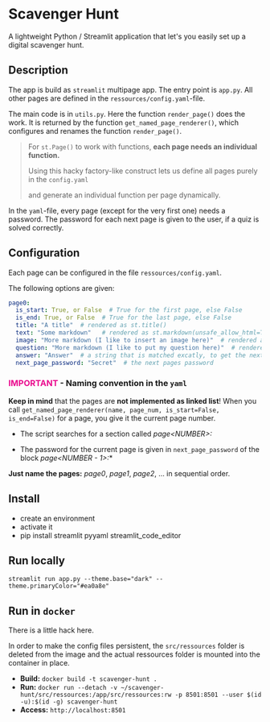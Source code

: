 # Scavenger Hunt

A lightweight Python / Streamlit application that let's you easily set up a digital scavenger hunt.



## Description
The app is build as `streamlit` multipage app.
The entry point is `app.py`. 
All other pages are defined in the `ressources/config.yaml`-file.

The main code is in `utils.py`. Here the function `render_page()` does the work.
It is returned by the function `get_named_page_renderer()`, which configures and renames the function `render_page()`.

>   For `st.Page()` to work with functions, **each page needs an individual function.**
>
>   Using this hacky factory-like construct lets us define all pages purely in the `config.yaml`
>
>   and generate an individual function per page dynamically.



In the `yaml`-file, every page (except for the very first one) needs a password. 
The password for each next page is given to the user, if a quiz is solved correctly.



## Configuration
Each page can be configured in the file `ressources/config.yaml`.

The following options are given:
```yaml
page0:
  is_start: True, or False  # True for the first page, else False
  is_end: True, or False  # True for the last page, else False
  title: "A title"  # rendered as st.title()
  text: "Some markdown"   # rendered as st.markdown(unsafe_allow_html=True)
  image: "More markdown (I like to insert an image here)"  # rendered as st.markdown(unsafe_allow_html=True)
  question: "More markdown (I like to put my question here)"  # rendered as st.markdown(unsafe_allow_html=True)
  answer: "Answer"  # a string that is matched excatly, to get the next pages password
  next_page_password: "Secret"  # the next pages password
```



### <span style='color:#ea0a8e'>IMPORTANT</span> - Naming convention in the `yaml`

**Keep in mind** that the pages are **not implemented as linked list**!
When you call `get_named_page_renderer(name, page_num, is_start=False, is_end=False)` for a page, you give it the current page number.
- The script searches for a section called *page\<NUMBER\>:*

- The password for the current page is given in `next_page_password` of the block *page\<NUMBER - 1\>:**

**Just name the pages:** *page0*, *page1*, *page2*, ... in sequential order.




## Install
- create an environment
- activate it
- pip install streamlit pyyaml streamlit_code_editor




## Run locally
`streamlit run app.py --theme.base="dark" --theme.primaryColor="#ea0a8e"`




## Run in `docker`
There is a little hack here.

In order to make the config files persistent, the `src/ressources` folder is deleted from the image and the actual ressources folder is mounted into the container in place.
- **Build:** `docker build -t scavenger-hunt .`
- **Run:** `docker run --detach -v ~/scavenger-hunt/src/ressources:/app/src/ressources:rw -p 8501:8501 --user $(id -u):$(id -g) scavenger-hunt`
- **Access:** `http://localhost:8501`